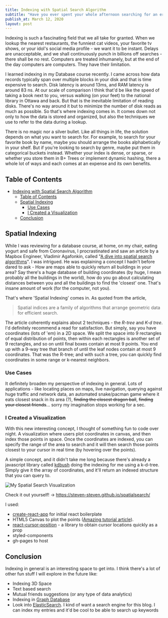```yaml
---
title: Indexing with Spatial Search Algorithm
subtitle: "Have you ever spent your whole afternoon searching for an eraser... I have."
publish_at: March 12, 2020
layout: post
---
```


Indexing is such a fascinating field that we all take for granted. When we lookup the nearest restaurants, the funniest cat videos, your favorite tv shows, or your idol's social media profile - we want it to be instant. Delays are unacceptable, and we shall continuously punch in billions off searches - there shall be no rest. Computers are treated inhumanely, but at the end of the day computers are computers. They have their limitation.

I learned indexing in my Database course recently. I came across how data records typically span over multiple blocks in your disk and that is time expensive to search. Disk latency is around 13ms, and RAM latency is around 83 ns. At our scale of comparison I think that'd be like the speed of taking a book next to you, versus walking (on your feet) to the national library in Ottawa and back. But that is the inevitable limitation of reading disks. There's no way around it but to minimize the number of disk reads as much as possible. So that's where indexing comes in. It comes down not only to how the data is stored and organized, but also the techniques we use to refer to the data during a lookup.

<largeImg src="indexing-with-spatial-search-algorithm/comic1.jpg" alt="Comic by commitstrip"/>

There is no magic nor a silver bullet. Like all things in life, the solution depends on what you want to search for. For example, to search for your favorite book by name, maybe you should arrange the books alphabetically in your shelf. But if you're looking to search by genre, maybe put them in categorical buckets instead. Whether your index is dense, or sparse, or whether you store them in B+ Trees or implement dynamic hashing, there a whole lot of ways and each comes at an expense and its own benefits.

## Table of Contents

- [Indexing with Spatial Search Algorithm](#indexing-with-spatial-search-algorithm)
  * [Table of Contents](#table-of-contents)
  * [Spatial Indexing](#spatial-indexing)
    + [Use Cases](#use-cases)
    + [I Created a Visualization](#i-created-a-visualization)
  * [Conclusion](#conclusion)

## Spatial Indexing

While I was reviewing for a database course, at home, on my chair, eating yogurt and safe from Coronavirus, I procrastinated and saw an article by a Mapbox Engineer, Vladimir Agafonkin, called "[A dive into spatial search algorithms](https://blog.mapbox.com/a-dive-into-spatial-search-algorithms-ebd0c5e39d2a)". I was intrigued. He was explaining a concept I hadn't before dared to ask - How are maps able to quickly return all buildings in your area? Say there's a huge database of building coordinates (by huge, I mean probably all the buildings in the world), how do you go about calculating distances between you and all the buildings to find the 'closest' one. That's insane amount of work (for the computer, not you).

That's where 'Spatial Indexing' comes in. As quoted from the article,

>  Spatial indices are a family of algorithms that arrange geometric data for efficient search.

The article coherently explains about 2 techniques - the *R-tree* and *K-d tree*. I'd definitely recommend a read for satisfaction. But simply, say you have coordinates (lots of 'em) in a 2D space. We split the space into 9 rectangles of equal distribution of points, then within each rectangles is another set of 9 rectangles, and so on until final boxes contain at most 9 points. You end up with a 9-way tree that branch of until the leaf nodes contain at most 9 coordinates. That was the R-tree; and with such a tree, you can quickly find coordinates in some range or k-nearest neighbors.

### Use Cases

It definitely broaden my perspective of indexing in general. Lots of applications - like locating places on maps, live navigation, querying against huge traffic and network data, an automated snake/pacman game where it eats closest snack in its area (?), ~~finding the closest dragon ball~~, ~~finding your closest friends~~... sorry my imagination stops working for a sec.

### I Created a Visualization

With this new interesting concept, I thought of something fun to code over night. A visualization where users plot coordinates in canvas, and then index those points in space. Once the coordinates are indexed, you can specify the range of the area to search and it will then search those points closest to your cursor in real time (by hovering over the points).

A simple concept, and it didn't take me long because there's already a javascript library called [kdbush](https://github.com/mourner/kdbush) doing the indexing for me using a k-d-tree. Simply give it the array of coordinates, and it'll return an indexed structure that you can query to.

![My Spatial Search Visualization](indexing-with-spatial-search-algorithm/spatialsearchvis.png "=400x400")

Check it out yourself! -> https://steven-steven.github.io/spatialsearch/

I used:

- [create-react-app]( https://github.com/facebook/create-react-app ) for initial react boilerplate
- HTML5 Canvas to plot the points ([Amazing tutorial article]( https://itnext.io/using-react-hooks-with-canvas-f188d6e416c0 )).
- [react-cursor-position]( https://www.npmjs.com/package/react-cursor-position ) - a library to obtain cursor locations quickly as a prop
- styled-components
- gh-pages to host

## Conclusion

Indexing in general is an interesting space to get into. I think there's a lot of other fun stuff I will explore in the future like:

- Indexing 3D Space
- Text based search
- Mutual friends suggestions (or any type of data analytics)
- Indexing in [Graph Database]( https://en.wikipedia.org/wiki/Graph_database )
- Look into [ElasticSearch]( https://www.elastic.co/ ). I kind of want a search engine for this blog. I can index my entries and it'd be cool to be able to search up keywords
